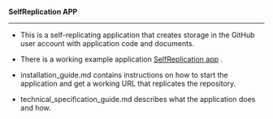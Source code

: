 **SelfReplication APP**
____________________________________________________________________________________________________

* This is a self-replicating application that creates storage in the GitHub user account
with application code and documents.

* There is a working example application [SelfReplication app](https://selfreplica.herokuapp.com) .

* installation_guide.md contains instructions on how to start the application and get
a working URL that replicates the repository.

* technical_specification_guide.md describes what the application does and how.
